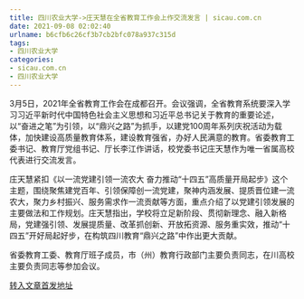 ```yaml
---
title: 四川农业大学->​庄天慧在全省教育工作会上作交流发言 | sicau.com.cn
date: 2021-09-08 02:02:40
urlname: b6cfb6c26cf3b7cb2bfc078a937c315d
tags: 
- 四川农业大学
categories:
- sicau.com.cn
- 四川农业大学
---
```

3月5日，2021年全省教育工作会在成都召开。会议强调，全省教育系统要深入学习习近平新时代中国特色社会主义思想和习近平总书记关于教育的重要论述，以“奋进之笔”为引领，以“鼎兴之路”为抓手，以建党100周年系列庆祝活动为载体，加快建设高质量教育体系，建设教育强省，办好人民满意的教育。省委教育工委书记、教育厅党组书记、厅长李江作讲话，校党委书记庄天慧作为唯一省属高校代表进行交流发言。

庄天慧紧扣《以一流党建引领一流农大 奋力推动“十四五”高质量开局起步》这个主题，围绕聚焦建党百年、引领保障创一流党建，聚神内涵发展、提质晋位建一流农大，聚力乡村振兴、服务需求作一流贡献等方面，重点介绍了以党建引领发展的主要做法和工作规划。庄天慧指出，学校将立足新阶段、贯彻新理念、融入新格局，党建强引领、发展提质量、改革抓创新、开放拓资源、服务重实效，推动“十四五”开好局起好步，在构筑四川教育“鼎兴之路”中作出更大贡献。

省委教育工委、教育厅班子成员，市（州）教育行政部门主要负责同志，在川高校主要负责同志等参加会议。



[转入文章首发地址](https://news.sicau.edu.cn/info/1135/61030.htm)